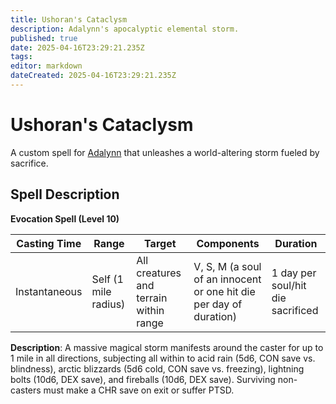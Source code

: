 ```yaml
---
title: Ushoran's Cataclysm
description: Adalynn's apocalyptic elemental storm.
published: true
date: 2025-04-16T23:29:21.235Z
tags: 
editor: markdown
dateCreated: 2025-04-16T23:29:21.235Z
---
```


# Ushoran's Cataclysm

A custom spell for [Adalynn](/characters/adalynn) that unleashes a world-altering storm fueled by sacrifice.

## Spell Description

**Evocation Spell (Level 10)**

| **Casting Time** | **Range** | **Target** | **Components** | **Duration** |
| --- | --- | --- | --- | --- |
| Instantaneous | Self (1 mile radius) | All creatures and terrain within range | V, S, M (a soul of an innocent or one hit die per day of duration) | 1 day per soul/hit die sacrificed |

**Description**: A massive magical storm manifests around the caster for up to 1 mile in all directions, subjecting all within to acid rain (5d6, CON save vs. blindness), arctic blizzards (5d6 cold, CON save vs. freezing), lightning bolts (10d6, DEX save), and fireballs (10d6, DEX save). Surviving non-casters must make a CHR save on exit or suffer PTSD.
